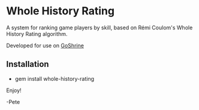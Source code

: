 
# Whole History Rating

A system for ranking game players by skill, based on Rémi Coulom's Whole History Rating algorithm.

Developed for use on [GoShrine](http://goshrine.com)

Installation
------------

* gem install whole-history-rating

Enjoy!

-Pete




